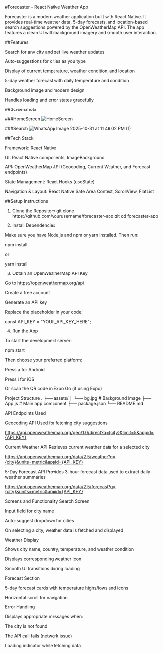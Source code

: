 #Forecaster - React Native Weather App

Forecaster is a modern weather application built with React Native. It provides real-time weather data, 5-day forecasts, and location-based search suggestions powered by the OpenWeatherMap API. The app features a clean UI with background imagery and smooth user interaction.

##Features

Search for any city and get live weather updates

Auto-suggestions for cities as you type

Display of current temperature, weather condition, and location

5-day weather forecast with daily temperature and condition

Background image and modern design

Handles loading and error states gracefully

##Screenshots

###HomeScreen
![HomeScreen](https://github.com/user-attachments/assets/f48350b9-1453-4d26-b74d-afc463cd9854)

###Search
![WhatsApp Image 2025-10-31 at 11 46 02 PM (1)](https://github.com/user-attachments/assets/562bdf90-7e8a-4642-81f7-bfd3e3f022e1)


##Tech Stack

Framework: React Native

UI: React Native components, ImageBackground

API: OpenWeatherMap API (Geocoding, Current Weather, and Forecast endpoints)

State Management: React Hooks (useState)

Navigation & Layout: React Native Safe Area Context, ScrollView, FlatList

##Setup Instructions
1. Clone the Repository
git clone https://github.com/yourusername/forecaster-app.git
cd forecaster-app

2. Install Dependencies

Make sure you have Node.js and npm or yarn installed. Then run:

npm install


or

yarn install

3. Obtain an OpenWeatherMap API Key

Go to https://openweathermap.org/api

Create a free account

Generate an API key

Replace the placeholder in your code:

const API_KEY = "YOUR_API_KEY_HERE";

4. Run the App

To start the development server:

npm start


Then choose your preferred platform:

Press a for Android

Press i for iOS

Or scan the QR code in Expo Go (if using Expo)

Project Structure
.
├── assets/
│   └── bg.jpg                # Background image
├── App.js                    # Main app component
├── package.json
└── README.md

API Endpoints Used

Geocoding API
Used for fetching city suggestions

https://api.openweathermap.org/geo/1.0/direct?q={city}&limit=5&appid={API_KEY}


Current Weather API
Retrieves current weather data for a selected city

https://api.openweathermap.org/data/2.5/weather?q={city}&units=metric&appid={API_KEY}


5-Day Forecast API
Provides 3-hour forecast data used to extract daily weather summaries

https://api.openweathermap.org/data/2.5/forecast?q={city}&units=metric&appid={API_KEY}

Screens and Functionality
Search Screen

Input field for city name

Auto-suggest dropdown for cities

On selecting a city, weather data is fetched and displayed

Weather Display

Shows city name, country, temperature, and weather condition

Displays corresponding weather icon

Smooth UI transitions during loading

Forecast Section

5-day forecast cards with temperature highs/lows and icons

Horizontal scroll for navigation

Error Handling

Displays appropriate messages when:

The city is not found

The API call fails (network issue)

Loading indicator while fetching data
